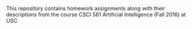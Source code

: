 This repository contains homework assignments along with their descriptions from the course CSCI 561 Artificial Intelligence (Fall 2016) at USC
